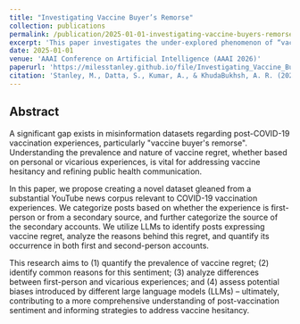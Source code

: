 ```yaml
---
title: "Investigating Vaccine Buyer’s Remorse"
collection: publications
permalink: /publication/2025-01-01-investigating-vaccine-buyers-remorse
excerpt: 'This paper investigates the under-explored phenomenon of “vaccine buyer’s remorse” by using LLMs to examine how expressions of regret manifest on the social web.'
date: 2025-01-01
venue: 'AAAI Conference on Artificial Intelligence (AAAI 2026)'
paperurl: 'https://milesstanley.github.io/file/Investigating_Vaccine_Buyers_Remorse.pdf'
citation: 'Stanley, M., Datta, S., Kumar, A., & KhudaBukhsh, A. R. (2025). Investigating Vaccine Buyer’s Remorse. Submitted to the AAAI Conference on Artificial Intelligence (AAAI 2026).'
---
```


## Abstract

A significant gap exists in misinformation datasets regarding post-COVID-19 vaccination experiences, particularly "vaccine buyer's remorse". Understanding the prevalence and nature of vaccine regret, whether based on personal or vicarious experiences, is vital for addressing vaccine hesitancy and refining public health communication. 

In this paper, we propose creating a novel dataset gleaned from a substantial YouTube news corpus relevant to COVID-19 vaccination experiences. We categorize posts based on whether the experience is first-person or from a secondary source, and further categorize the source of the secondary accounts. We utilize LLMs to identify posts expressing vaccine regret, analyze the reasons behind this regret, and quantify its occurrence in both first and second-person accounts. 

This research aims to (1) quantify the prevalence of vaccine regret; (2) identify common reasons for this sentiment; (3) analyze differences between first-person and vicarious experiences; and (4) assess potential biases introduced by different large language models (LLMs) – ultimately, contributing to a more comprehensive understanding of post-vaccination sentiment and informing strategies to address vaccine hesitancy.
